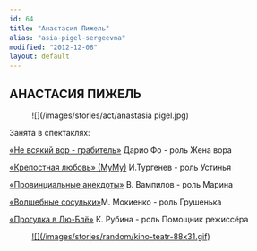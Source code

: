 ```yaml
---
id: 64
title: "Анастасия Пижель"
alias: "asia-pigel-sergeevna"
modified: "2012-12-08"
layout: default
---
```


## АНАСТАСИЯ ПИЖЕЛЬ

<figure>
![](/images/stories/act/anastasia pigel.jpg)
</figure>

Занята в спектаклях:

[«Не всякий вор - грабитель»](70-vor.html) Дарио Фо - роль Жена вора

[«Крепостная любовь» (МуМу)](46-mumu.html) И.Тургенев - роль Устинья

[«Провинциальные анекдоты»](71-anekdoti.html) В. Вампилов - роль Марина

[«Волшебные сосульки»](75-volshebnie-sosulki.html)М. Мокиенко - роль Грушенька

[«Прогулка в Лю-Блё»](73-progulka-v-ly-blio.html) К. Рубина - роль Помощник режиссёра

<figure><a href="http://www.kino-teatr.ru/teatr/acter/w/ros/14143/bio/">
![](/images/stories/random/kino-teatr-88x31.gif)
</a></figure>


